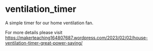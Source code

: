 # ventilation_timer
A simple timer for our home ventilation fan.

For more details please visit https://makerteaching164807687.wordpress.com/2023/02/02/house-ventilation-timer-great-power-saving/
